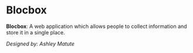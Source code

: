 # Blocbox
**Blocbox**: A web application which allows people to collect
information and store it in a single place.

_Designed by: Ashley Matute_
